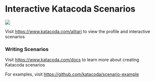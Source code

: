 # Interactive Katacoda Scenarios

[![](http://shields.katacoda.com/katacoda/alitari/count.svg)](https://www.katacoda.com/alitari "Get your profile on Katacoda.com")

Visit https://www.katacoda.com/alitari to view the profile and interactive scenarios

### Writing Scenarios
Visit https://www.katacoda.com/docs to learn more about creating Katacoda scenarios

For examples, visit https://github.com/katacoda/scenario-example

